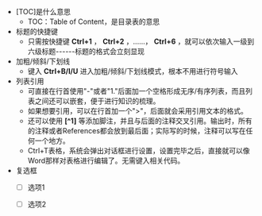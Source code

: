 - [TOC]是什么意思
  - TOC：Table of Content，是目录表的意思
- 标题的快捷键
  - 只需按快捷键 **Ctrl+1** ， **Ctrl+2** ，......， **Ctrl+6** ，就可以依次输入一级到六级标题------标题的格式会立刻显现
- 加粗/倾斜/下划线
  - 键入 **Ctrl+B/I/U** 进入加粗/倾斜/下划线模式，根本不用进行符号输入
- 列表引用
  - 可直接在行首使用"-"或者"1."后面加一个空格形成无序/有序列表，而且列表之间还可以嵌套，便于进行知识的梳理。
  - 如果想要引用，可以在行首加一个">"，后面就会采用引用文本的格式。
  - 还可以使用 **[^1]** 等添加脚注，并且与后面的注释交叉引用。输出时，所有的注释或者References都会放到最后面；实际写的时候，注释可以写在任何一个地方。
  - Ctrl+T表格，系统会弹出对话框进行设置，设置完毕之后，直接就可以像Word那样对表格进行编辑了。无需键入相关代码。
- 复选框
  - [ ] 选项1
  - [ ] 选项2

